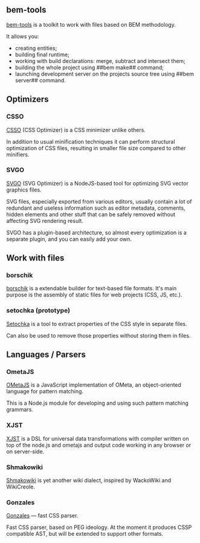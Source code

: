 ## bem-tools
[bem-tools](/tools/bem/bem-tools) is a toolkit to work with files
based on BEM methodology.

It allows you:
  * creating entities;
  * building final runtime;
  * working with build declarations: merge, subtract and intersect them;
  * building the whole project using ##bem make## command;
  * launching development server on the projects source tree using ##bem server## command.

## Optimizers
### CSSO
[CSSO](/tools/optimizers/csso) (CSS Optimizer) is a CSS minimizer unlike others.

In addition to usual minification techniques it can perform structural optimization of CSS files,
resulting in smaller file size compared to other minifiers.

### SVGO
[SVGO](https://github.com/svg/svgo/#readme) (SVG Optimizer) is a NodeJS-based tool for optimizing SVG vector graphics files.

SVG files, especially exported from various editors, usually contain a lot of redundant and useless information
such as editor metadata, comments, hidden elements and other stuff that can be safely removed without affecting
SVG rendering result.

SVGO has a plugin-based architecture, so almost every optimization is a separate plugin, and you can easily
add your own.

## Work with files
### borschik
[borschik](/tools/optimizers/borschik) is a extendable builder for text-based file formats.
It's main purpose is the assembly of static files for web projects (CSS, JS, etc.).

### setochka (prototype)
[Setochka](https://github.com/afelix/setochka) is a tool to extract properties of the CSS style in separate files.

Can also be used to remove those properties without storing them in files.

## Languages / Parsers
### OmetaJS
[OMetaJS](https://github.com/veged/ometa-js#ometajs-) is a JavaScript implementation of OMeta, an object-oriented
language for pattern matching.

This is a Node.js module for developing and using such pattern matching grammars.

### XJST
[XJST](https://github.com/veged/xjst#extensible-javascript-transformations-) is a DSL for universal data transformations
with compiler written on top of the node.js and ometajs and output code working in any browser or on server-side.

### Shmakowiki
[Shmakowiki](https://github.com/veged/shmakowiki) is yet another wiki dialect, inspired by WackoWiki and WikiCreole.

### Gonzales
[Gonzales](https://github.com/css/gonzales) — fast CSS parser.

Fast CSS parser, based on PEG ideology. At the moment it produces CSSP compatible AST, but will be extended to support other formats.

